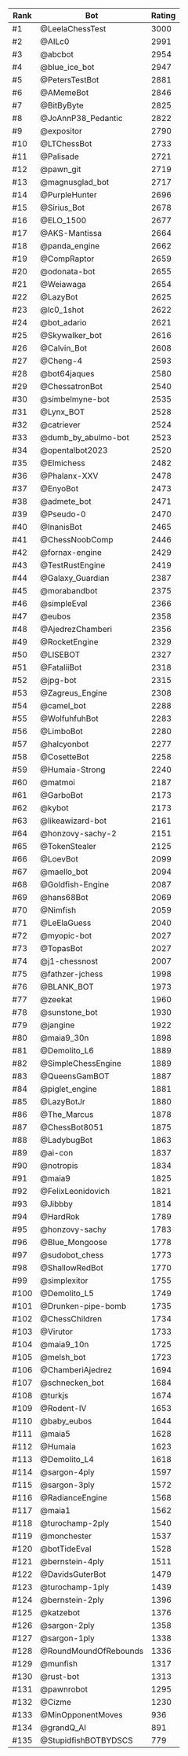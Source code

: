 Rank|Bot|Rating
---|---|---
#1|@LeelaChessTest|3000
#2|@AILc0|2991
#3|@abcbot|2954
#4|@blue_ice_bot|2947
#5|@PetersTestBot|2881
#6|@AMemeBot|2846
#7|@BitByByte|2825
#8|@JoAnnP38_Pedantic|2822
#9|@expositor|2790
#10|@LTChessBot|2733
#11|@Palisade|2721
#12|@pawn_git|2719
#13|@magnusglad_bot|2717
#14|@PurpleHunter|2696
#15|@Sirius_Bot|2678
#16|@ELO_1500|2677
#17|@AKS-Mantissa|2664
#18|@panda_engine|2662
#19|@CompRaptor|2659
#20|@odonata-bot|2655
#21|@Weiawaga|2654
#22|@LazyBot|2625
#23|@lc0_1shot|2622
#24|@bot_adario|2621
#25|@Skywalker_bot|2616
#26|@Calvin_Bot|2608
#27|@Cheng-4|2593
#28|@bot64jaques|2580
#29|@ChessatronBot|2540
#30|@simbelmyne-bot|2535
#31|@Lynx_BOT|2528
#32|@catriever|2524
#33|@dumb_by_abulmo-bot|2523
#34|@opentalbot2023|2520
#35|@Elmichess|2482
#36|@Phalanx-XXV|2478
#37|@EnyoBot|2473
#38|@admete_bot|2471
#39|@Pseudo-0|2470
#40|@InanisBot|2465
#41|@ChessNoobComp|2446
#42|@fornax-engine|2429
#43|@TestRustEngine|2419
#44|@Galaxy_Guardian|2387
#45|@morabandbot|2375
#46|@simpleEval|2366
#47|@eubos|2358
#48|@AjedrezChamberi|2356
#49|@RocketEngine|2329
#50|@LISEBOT|2327
#51|@FataliiBot|2318
#52|@jpg-bot|2315
#53|@Zagreus_Engine|2308
#54|@camel_bot|2288
#55|@WolfuhfuhBot|2283
#56|@LimboBot|2280
#57|@halcyonbot|2277
#58|@CosetteBot|2258
#59|@Humaia-Strong|2240
#60|@matmoi|2187
#61|@GarboBot|2173
#62|@kybot|2173
#63|@likeawizard-bot|2161
#64|@honzovy-sachy-2|2151
#65|@TokenStealer|2125
#66|@LoevBot|2099
#67|@maello_bot|2094
#68|@Goldfish-Engine|2087
#69|@hans68Bot|2069
#70|@Nimfish|2059
#71|@LeElaGuess|2040
#72|@myopic-bot|2027
#73|@TopasBot|2027
#74|@j1-chessnost|2007
#75|@fathzer-jchess|1998
#76|@BLANK_BOT|1973
#77|@zeekat|1960
#78|@sunstone_bot|1930
#79|@jangine|1922
#80|@maia9_30n|1898
#81|@Demolito_L6|1889
#82|@SimpleChessEngine|1889
#83|@QueensGamBOT|1887
#84|@piglet_engine|1881
#85|@LazyBotJr|1880
#86|@The_Marcus|1878
#87|@ChessBot8051|1875
#88|@LadybugBot|1863
#89|@ai-con|1837
#90|@notropis|1834
#91|@maia9|1825
#92|@FelixLeonidovich|1821
#93|@Jibbby|1814
#94|@HardRok|1789
#95|@honzovy-sachy|1783
#96|@Blue_Mongoose|1778
#97|@sudobot_chess|1773
#98|@ShallowRedBot|1770
#99|@simplexitor|1755
#100|@Demolito_L5|1749
#101|@Drunken-pipe-bomb|1735
#102|@ChessChildren|1734
#103|@Virutor|1733
#104|@maia9_10n|1725
#105|@melsh_bot|1723
#106|@ChamberiAjedrez|1694
#107|@schnecken_bot|1684
#108|@turkjs|1674
#109|@Rodent-IV|1653
#110|@baby_eubos|1644
#111|@maia5|1628
#112|@Humaia|1623
#113|@Demolito_L4|1618
#114|@sargon-4ply|1597
#115|@sargon-3ply|1572
#116|@RadianceEngine|1568
#117|@maia1|1562
#118|@turochamp-2ply|1540
#119|@monchester|1537
#120|@botTideEval|1528
#121|@bernstein-4ply|1511
#122|@DavidsGuterBot|1479
#123|@turochamp-1ply|1439
#124|@bernstein-2ply|1396
#125|@katzebot|1376
#126|@sargon-2ply|1358
#127|@sargon-1ply|1338
#128|@RoundMoundOfRebounds|1336
#129|@munfish|1317
#130|@rust-bot|1313
#131|@pawnrobot|1295
#132|@Cizme|1230
#133|@MinOpponentMoves|936
#134|@grandQ_AI|891
#135|@StupidfishBOTBYDSCS|779
